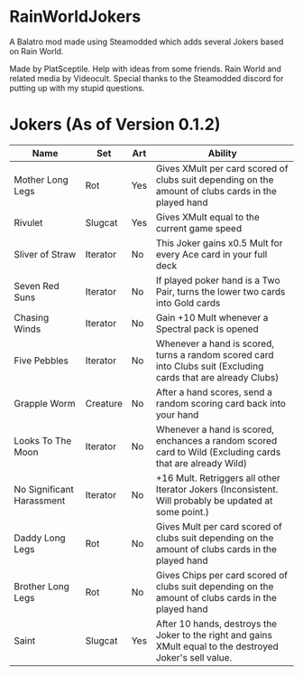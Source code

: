 # RainWorldJokers
A Balatro mod made using Steamodded which adds several Jokers based on Rain World.

Made by PlatSceptile. Help with ideas from some friends. Rain World and related media by Videocult.
Special thanks to the Steamodded discord for putting up with my stupid questions.

# Jokers (As of Version 0.1.2)
| Name | Set | Art | Ability
| ---  | --- | --- | ---
|Mother Long Legs|Rot|Yes| Gives XMult per card scored of clubs suit depending on the amount of clubs cards in the played hand |
|Rivulet|Slugcat|Yes| Gives XMult equal to the current game speed |
|Sliver of Straw|Iterator|No| This Joker gains x0.5 Mult for every Ace card in your full deck |
|Seven Red Suns|Iterator|No| If played poker hand is a Two Pair, turns the lower two cards into Gold cards |
|Chasing Winds|Iterator|No| Gain +10 Mult whenever a Spectral pack is opened |
|Five Pebbles|Iterator|No| Whenever a hand is scored, turns a random scored card into Clubs suit (Excluding cards that are already Clubs) |
|Grapple Worm|Creature|No| After a hand scores, send a random scoring card back into your hand |
|Looks To The Moon|Iterator|No| Whenever a hand is scored, enchances a random scored card to Wild (Excluding cards that are already Wild) |
|No Significant Harassment|Iterator|No| +16 Mult. Retriggers all other Iterator Jokers (Inconsistent. Will probably be updated at some point.) |
|Daddy Long Legs|Rot|No| Gives Mult per card scored of clubs suit depending on the amount of clubs cards in the played hand |
|Brother Long Legs|Rot|No| Gives Chips per card scored of clubs suit depending on the amount of clubs cards in the played hand |
|Saint|Slugcat|Yes| After 10 hands, destroys the Joker to the right and gains XMult equal to the destroyed Joker's sell value.|

